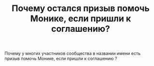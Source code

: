 ﻿---
title: "Почему остался призыв помочь Монике, если пришли к соглашению?"
se.owner.user_id: 339846
se.owner.display_name: "Leks"
se.owner.link: "https://ru.meta.stackoverflow.com/users/339846/leks"
se.link: "https://ru.meta.stackoverflow.com/questions/9958/%d0%9f%d0%be%d1%87%d0%b5%d0%bc%d1%83-%d0%be%d1%81%d1%82%d0%b0%d0%bb%d1%81%d1%8f-%d0%bf%d1%80%d0%b8%d0%b7%d1%8b%d0%b2-%d0%bf%d0%be%d0%bc%d0%be%d1%87%d1%8c-%d0%9c%d0%be%d0%bd%d0%b8%d0%ba%d0%b5-%d0%b5%d1%81%d0%bb%d0%b8-%d0%bf%d1%80%d0%b8%d1%88%d0%bb%d0%b8-%d0%ba-%d1%81%d0%be%d0%b3%d0%bb%d0%b0%d1%88%d0%b5%d0%bd%d0%b8%d1%8e"
se.question_id: 9958
se.post_type: question
se.score: 6
---
<p>Почему у многих участников сообщества в названии имени есть призыв помочь Монике, если пришли к соглашению ?</p>
